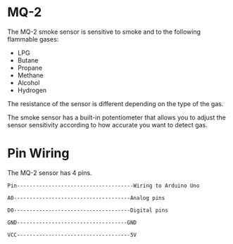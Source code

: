 # MQ-2

The MQ-2 smoke sensor is sensitive to smoke and to the following flammable gases:

* LPG
* Butane
* Propane
* Methane
* Alcohol
* Hydrogen

The resistance of the sensor is different depending on the type of the gas.

The smoke sensor has a built-in potentiometer that allows you to adjust the sensor sensitivity according to how accurate you want to detect gas.

# Pin Wiring

The MQ-2 sensor has 4 pins.

```
Pin-------------------------------------Wiring to Arduino Uno

A0-------------------------------------Analog pins

D0-------------------------------------Digital pins

GND-----------------------------------GND

VCC------------------------------------5V
```

